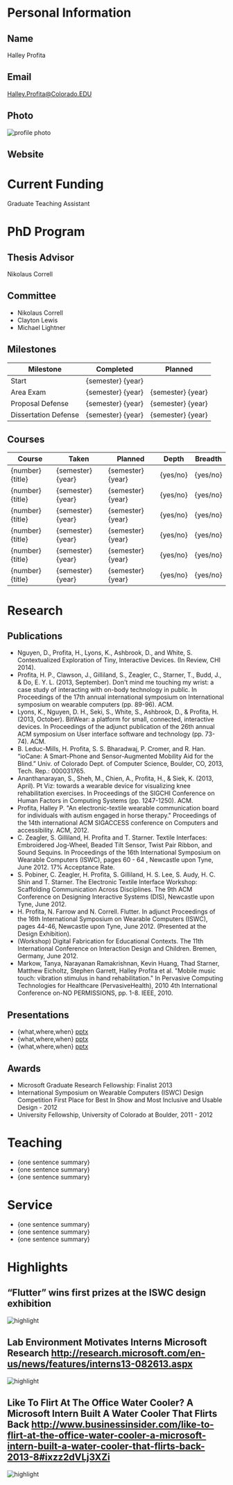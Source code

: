 

# Personal Information

## Name
Halley Profita

## Email
Halley.Profita@Colorado.EDU

## Photo
![profile photo](files/1BAfUfCWwdbVfDFQPeoTmOzBAcvZZdNEZpVEUR71-k3I-photo-0.png)

## Website


# Current Funding
Graduate Teaching Assistant

# PhD Program

## Thesis Advisor
Nikolaus Correll

## Committee


* Nikolaus Correll
*  Clayton Lewis
*  Michael Lightner


## Milestones

| Milestone            | Completed         | Planned           |         
| -------------------- | ----------------- | ----------------- |
| Start                | {semester} {year} |                   |
| Area Exam            | {semester} {year} | {semester} {year} |
| Proposal Defense     | {semester} {year} | {semester} {year} |
| Dissertation Defense | {semester} {year} | {semester} {year} |

## Courses

| Course           | Taken             | Planned            | Depth    | Breadth | 
| ---------------- | ----------------- | ------------------ | -------- | ------- |
| {number} {title} | {semester} {year} | {semester} {year}  | {yes/no} | {yes/no}|
| {number} {title} | {semester} {year} | {semester} {year}  | {yes/no} | {yes/no}|
| {number} {title} | {semester} {year} | {semester} {year}  | {yes/no} | {yes/no}|
| {number} {title} | {semester} {year} | {semester} {year}  | {yes/no} | {yes/no}|
| {number} {title} | {semester} {year} | {semester} {year}  | {yes/no} | {yes/no}|
| {number} {title} | {semester} {year} | {semester} {year}  | {yes/no} | {yes/no}|

# Research

## Publications


* Nguyen, D., Profita, H., Lyons, K., Ashbrook, D., and White, S. Contextualized Exploration of Tiny, Interactive Devices. (In Review, CHI 2014).
* Profita, H. P., Clawson, J., Gilliland, S., Zeagler, C., Starner, T., Budd, J., & Do, E. Y. L. (2013, September). Don't mind me touching my wrist: a case study of interacting with on-body technology in public. In Proceedings of the 17th annual international symposium on International symposium on wearable computers (pp. 89-96). ACM.
* Lyons, K., Nguyen, D. H., Seki, S., White, S., Ashbrook, D., & Profita, H. (2013, October). BitWear: a platform for small, connected, interactive devices. In Proceedings of the adjunct publication of the 26th annual ACM symposium on User interface software and technology (pp. 73-74). ACM.
* B. Leduc-Mills, H. Profita, S. S. Bharadwaj, P. Cromer, and R. Han. “ioCane: A Smart-Phone and Sensor-Augmented Mobility Aid for the Blind.” Univ. of Colorado Dept. of Computer Science, Boulder, CO, 2013, Tech. Rep.: 000031765.
* Ananthanarayan, S., Sheh, M., Chien, A., Profita, H., & Siek, K. (2013, April). Pt Viz: towards a wearable device for visualizing knee rehabilitation exercises. In Proceedings of the SIGCHI Conference on Human Factors in Computing Systems (pp. 1247-1250). ACM.
* Profita, Halley P. "An electronic-textile wearable communication board for individuals with autism engaged in horse therapy." Proceedings of the 14th international ACM SIGACCESS conference on Computers and accessibility. ACM, 2012.
* C. Zeagler, S. Gilliland, H. Profita and T. Starner. Textile Interfaces: Embroidered Jog-Wheel, Beaded Tilt Sensor, Twist Pair Ribbon, and Sound Sequins. In Proceedings of the 16th International Symposium on Wearable Computers (ISWC), pages 60 - 64 , Newcastle upon Tyne, June 2012. 17% Acceptance Rate.
* S. Pobiner, C. Zeagler, H. Profita, S. Gilliland, H. S. Lee, S. Audy, H. C. Shin and T. Starner. The Electronic Textile Interface Workshop: Scaffolding Communication Across Disciplines. The 9th ACM Conference on Designing Interactive Systems (DIS), Newcastle upon Tyne, June 2012.
* H. Profita, N. Farrow and N. Correll. Flutter. In adjunct Proceedings of the 16th International Symposium on Wearable Computers (ISWC), pages 44-46, Newcastle upon Tyne, June 2012. (Presented at the Design Exhibition).
* (Workshop) Digital Fabrication for Educational Contexts. The 11th International Conference on Interaction Design and Children. Bremen, Germany, June 2012.
* Markow, Tanya, Narayanan Ramakrishnan, Kevin Huang, Thad Starner, Matthew Eicholtz, Stephen Garrett, Halley Profita et al. "Mobile music touch: vibration stimulus in hand rehabilitation." In Pervasive Computing Technologies for Healthcare (PervasiveHealth), 2010 4th International Conference on-NO PERMISSIONS, pp. 1-8. IEEE, 2010.


## Presentations

* {what,where,when} [pptx](files/presentation-file.pptx)
* {what,where,when} [pptx](files/presentation-file.pptx)
* {what,where,when} [pptx](files/presentation-file.pptx)
      
## Awards


* Microsoft Graduate Research Fellowship: Finalist 2013
* International Symposium on Wearable Computers (ISWC) Design Competition     First Place for Best In Show and Most Inclusive and Usable Design -  2012
* University Fellowship, University of Colorado at Boulder, 2011 - 2012


# Teaching

* {one sentence summary}
* {one sentence summary}
* {one sentence summary}

# Service

* {one sentence summary}
* {one sentence summary}
* {one sentence summary}

# Highlights


## “Flutter” wins first prizes at the ISWC design exhibition


![highlight](files/1BAfUfCWwdbVfDFQPeoTmOzBAcvZZdNEZpVEUR71-k3I-highlight0-0.png)



## Lab Environment Motivates Interns Microsoft Research  http://research.microsoft.com/en-us/news/features/interns13-082613.aspx


![highlight](files/1BAfUfCWwdbVfDFQPeoTmOzBAcvZZdNEZpVEUR71-k3I-highlight1-0.png)



## Like To Flirt At The Office Water Cooler? A Microsoft Intern Built A Water Cooler That Flirts Back http://www.businessinsider.com/like-to-flirt-at-the-office-water-cooler-a-microsoft-intern-built-a-water-cooler-that-flirts-back-2013-8#ixzz2dVLj3XZi


![highlight](files/1BAfUfCWwdbVfDFQPeoTmOzBAcvZZdNEZpVEUR71-k3I-highlight2-0.png)




